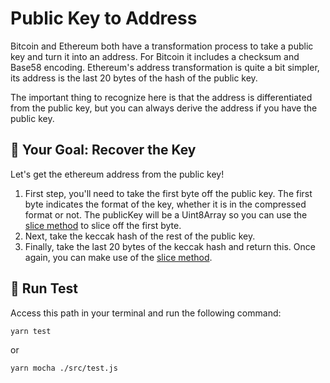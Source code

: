 # Public Key to Address
Bitcoin and Ethereum both have a transformation process to take a public key and turn it into an address. For Bitcoin it includes a checksum and Base58 encoding. Ethereum's address transformation is quite a bit simpler, its address is the last 20 bytes of the hash of the public key.

The important thing to recognize here is that the address is differentiated from the public key, but you can always derive the address if you have the public key.

## 🏁 Your Goal: Recover the Key

Let's get the ethereum address from the public key!

1. First step, you'll need to take the first byte off the public key. The first byte indicates the format of the key, whether it is in the compressed format or not. The publicKey will be a Uint8Array so you can use the [slice method](https://developer.mozilla.org/en-US/docs/Web/JavaScript/Reference/Global_Objects/TypedArray/slice) to slice off the first byte.
2. Next, take the keccak hash of the rest of the public key.
3. Finally, take the last 20 bytes of the keccak hash and return this. Once again, you can make use of the [slice method](https://developer.mozilla.org/en-US/docs/Web/JavaScript/Reference/Global_Objects/TypedArray/slice).

## 🧪 Run Test

Access this path in your terminal and run the following command:

```bash
yarn test
```

or 

```bash
yarn mocha ./src/test.js
```